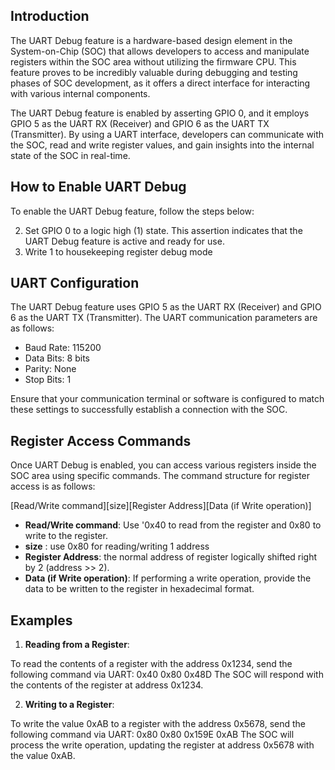## Introduction

The UART Debug feature is a hardware-based design element in the System-on-Chip (SOC) that allows developers to access and manipulate registers within the SOC area without utilizing the firmware CPU. This feature proves to be incredibly valuable during debugging and testing phases of SOC development, as it offers a direct interface for interacting with various internal components.

The UART Debug feature is enabled by asserting GPIO 0, and it employs GPIO 5 as the UART RX (Receiver) and GPIO 6 as the UART TX (Transmitter). By using a UART interface, developers can communicate with the SOC, read and write register values, and gain insights into the internal state of the SOC in real-time.

## How to Enable UART Debug

To enable the UART Debug feature, follow the steps below:

2. Set GPIO 0 to a logic high (1) state. This assertion indicates that the UART Debug feature is active and ready for use.
3. Write 1 to housekeeping register debug mode

## UART Configuration

The UART Debug feature uses GPIO 5 as the UART RX (Receiver) and GPIO 6 as the UART TX (Transmitter). The UART communication parameters are as follows:

- Baud Rate: 115200
- Data Bits: 8 bits
- Parity: None
- Stop Bits: 1

Ensure that your communication terminal or software is configured to match these settings to successfully establish a connection with the SOC.

## Register Access Commands

Once UART Debug is enabled, you can access various registers inside the SOC area using specific commands. The command structure for register access is as follows:

[Read/Write command][size][Register Address][Data (if Write operation)]

- **Read/Write command**: Use '0x40 to read from the register and 0x80 to write to the register.
- **size** : use 0x80 for reading/writing 1 address
- **Register Address**: the normal address of register logically shifted right by 2 (address >> 2).
- **Data (if Write operation)**: If performing a write operation, provide the data to be written to the register in hexadecimal format.

## Examples

1. **Reading from a Register**:

To read the contents of a register with the address 0x1234, send the following command via UART:
0x40 0x80 0x48D 
The SOC will respond with the contents of the register at address 0x1234.

2. **Writing to a Register**:

To write the value 0xAB to a register with the address 0x5678, send the following command via UART:
0x80 0x80 0x159E 0xAB
The SOC will process the write operation, updating the register at address 0x5678 with the value 0xAB.
